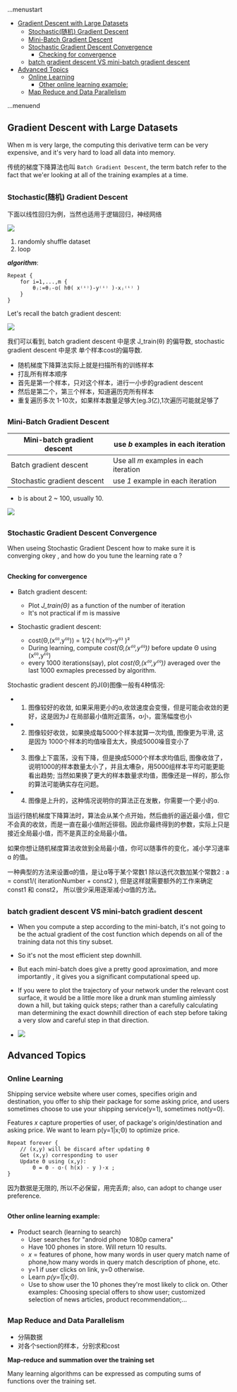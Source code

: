 ...menustart

- [Gradient Descent with Large Datasets](#f76fe91515c665720b0e43fa5fe0e9dc)
    - [Stochastic(随机) Gradient Descent](#a15f477ff9ba7b33f7616f6feb95b0b1)
    - [Mini-Batch Gradient Descent](#34beb6ea7ec5d6cc52927d78751d4ff9)
    - [Stochastic Gradient Descent Convergence](#85695b2541e3126709fe45b213bef57e)
        - [Checking for convergence](#51e0544e48aab59893bfbf63d0b50570)
    - [batch gradient descent VS mini-batch gradient descent](#c0e9a4f7a4e5915754d07942a3aa42fd)
- [Advanced Topics](#41ef0c7e3aa81f83c8172c71f9986dfb)
    - [Online Learning](#1a1b4213089da03d151647442f86c8d5)
        - [Other online learning example:](#5e500c2b37846f8bc8c9fbfbaa15608d)
    - [Map Reduce and Data Parallelism](#046be23b70007e2aedcbe8de6813f338)

...menuend


<h2 id="f76fe91515c665720b0e43fa5fe0e9dc"></h2>


## Gradient Descent with Large Datasets

When m is very large, the computing this derivative term can be very expensive, and it's very hard to load all data into memory.

传统的梯度下降算法也叫 `Batch Gradient Descent`, the term batch refer to the fact that we'er looking at all of the training examples at a time.

<h2 id="a15f477ff9ba7b33f7616f6feb95b0b1"></h2>


### Stochastic(随机) Gradient Descent

下面以线性回归为例，当然也适用于逻辑回归，神经网络

![](../imgs/Stochastic_gradient_descent.png)

 1. randomly shuffle dataset
 2. loop

***algorithm***:

```
Repeat {
    for i=1,...,m {
        θⱼ:=θⱼ-ɑ( hθ( x⁽ⁱ⁾)-y⁽ⁱ⁾ )·xⱼ⁽ⁱ⁾ )
    }
}
```

Let's recall the batch gradient descent:

![](../imgs/03d2529c7168916961bc80f15371971e3eaab7d5.png)

我们可以看到, batch gradient descent 中是求 J_train(θ) 的偏导数, stochastic gradient descent 中是求 单个样本cost的偏导数.

- 随机梯度下降算法实际上就是扫描所有的训练样本
- 打乱所有样本顺序
- 首先是第一个样本，只对这个样本，进行一小步的gradient descent
- 然后是第二个，第三个样本，知道遍历完所有样本
- 重复遍历多次 1-10次，如果样本数量足够大(eg.3亿),1次遍历可能就足够了

<h2 id="34beb6ea7ec5d6cc52927d78751d4ff9"></h2>


### Mini-Batch Gradient Descent

Mini-batch gradient descent | use *b* examples in each iteration
--- | ---
Batch gradient descent | Use all *m* examples in each iteration
Stochastic gradient descent | use *1* example in each iteration

- b is about 2 ~ 100, usually 10.

![](../imgs/mini_batch_gradient_descent.png)

<h2 id="85695b2541e3126709fe45b213bef57e"></h2>


### Stochastic Gradient Descent Convergence

When useing Stochastic Gradient Descent how to make sure it is converging okey , and how do you tune the learning rate ɑ ?



<h2 id="51e0544e48aab59893bfbf63d0b50570"></h2>


#### Checking for convergence

- Batch gradient descent:
    - Plot *J_train(Θ)* as a function of the number of iteration
    - It's not practical if m is massive

- Stochastic gradient descent:
    - cost(Θ,(x⁽ⁱ⁾,y⁽ⁱ⁾)) = 1/2·( h(x⁽ⁱ⁾)-y⁽ⁱ⁾ )² 
    - During learning, compute *cost(Θ,(x⁽ⁱ⁾,y⁽ⁱ⁾))* before update Θ using (x⁽ⁱ⁾,y⁽ⁱ⁾)
    - every 1000 iterations(say), plot *cost(Θ,(x⁽ⁱ⁾,y⁽ⁱ⁾))* averaged over the last 1000 exmaples precessed by algorithm.
    
Stochastic gradient descent 的J(Θ)图像一般有4种情况:

- 1. 图像较好的收敛, 如果采用更小的ɑ,收敛速度会变慢，但是可能会收敛的更好，这是因为J 在局部最小值附近震荡，ɑ小，震荡幅度也小
- 2. 图像较好收敛，如果换成每5000个样本就算一次均值, 图像更为平滑, 这是因为 1000个样本的均值噪音太大，换成5000噪音变小了
- 3. 图像上下震荡，没有下降，但是换成5000个样本求均值后, 图像收敛了，说明1000的样本数量太小了，并且太嘈杂，用5000组样本平均可能更能看出趋势; 当然如果换了更大的样本数量求均值，图像还是一样的，那么你的算法可能确实存在问题。
- 4. 图像是上升的，这种情况说明你的算法正在发散，你需要一个更小的ɑ.

当运行随机梯度下降算法时，算法会从某个点开始，然后曲折的逼近最小值，但它不会真的收敛，而是一直在最小值附近徘徊。因此你最终得到的参数，实际上只是接近全局最小值，而不是真正的全局最小值。

如果你想让随机梯度算法收敛到全局最小值，你可以随事件的变化，减小学习速率 ɑ 的值。

一种典型的方法来设置ɑ的值，是让ɑ等于某个常数1 除以迭代次数加某个常数2 : a = const1/( iterationNumber + const2 ), 但是这样就需要额外的工作来确定 const1 和 const2， 所以很少采用逐渐减小ɑ值的方法。


<h2 id="c0e9a4f7a4e5915754d07942a3aa42fd"></h2>


### batch gradient descent VS mini-batch gradient descent

- When you compute a step according to the mini-batch, it's not going to be the actual gradient of the cost function which depends on all of the training data not this tiny subset. 
- So it's not the most efficient step downhill. 
- But each mini-batch does give a pretty good aproximation, and more importantly , it gives you a significant computational speed up. 
- If you were to plot the trajectory of your network under the relevant cost surface, it would be a little more like a drunk man stumling aimlessly down a hill, but taking quick steps;  rather than a carefully calculating man determining the exact downhill direction of each step before taking a very slow and careful step in that direction. 

- ![](../imgs/ml_bpg_110.png)



<h2 id="41ef0c7e3aa81f83c8172c71f9986dfb"></h2>


## Advanced Topics

<h2 id="1a1b4213089da03d151647442f86c8d5"></h2>


### Online Learning

Shipping service website where user comes, specifies origin and destination, you offer to ship their package for some asking price, and users sometimes choose to use your shipping service(y=1), sometimes not(y=0).

Features *x* capture properties of user, of package's origin/destination and asking price. We want to learn p(y=1|x;Θ) to optimize price.

```
Repeat forever {
    // (x,y) will be discard after updating Θ
    Get (x,y) corresponding to user
    Update Θ using (x,y):
        Θ = Θ - ɑ·( h(x) - y )·x ;
}
```

因为数据是无限的, 所以不必保留，用完丢弃; also, can adopt to change user preference.

<h2 id="5e500c2b37846f8bc8c9fbfbaa15608d"></h2>


#### Other online learning example:

- Product search (learning to search)
    - User searches for "android phone 1080p camera"
    - Have 100 phones in store. Will return 10 results.
    - *x* = features of phone, how many words in user query match name of phone,how many words in query match description of phone, etc.
    - y=1 if user clicks on link, y=0 otherwise.
    - Learn *p(y=1|x;Θ)*.
    - Use to show user the 10 phones they're most likely to click on. Other examples: Choosing special offers to show user; customized selection of news articles, product recommendation;...

<h2 id="046be23b70007e2aedcbe8de6813f338"></h2>


### Map Reduce and Data Parallelism

- 分隔数据
- 对各个section的样本，分别求和cost

**Map-reduce and summation over the training set**

Many learning algorithms can be expressed as computing sums of functions over the training set.


